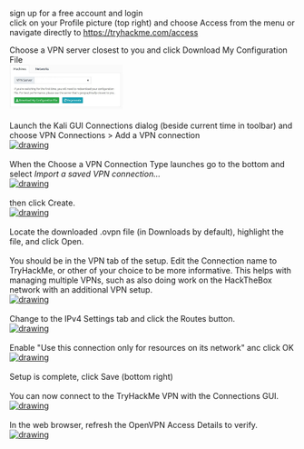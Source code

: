 sign up for a free account and login<br>
click on your Profile picture (top right) and choose Access from the menu or
navigate directly to https://tryhackme.com/access<br>

Choose a VPN server closest to you and click Download My Configuration File<br>
<a href=""><img src="https://github.com/SamGhata/SamGhata.github.io/blob/main/tryhackme/images/vpn/01-VPN-config.jpg" alt="VPN config" width="200"/></a><br>
<br>
Launch the Kali GUI Connections dialog (beside current time in toolbar) and choose VPN Connections > Add a VPN connection<br>
<a href=""><img src="drawing.jpg" alt="drawing" width="200"/></a><br>
<br>
When the Choose a VPN Connection Type launches go to the bottom and select *Import a saved VPN connection...* <br>
<a href=""><img src="drawing.jpg" alt="drawing" width="200"/></a><br>
<br>
then click Create.<br>
<a href=""><img src="drawing.jpg" alt="drawing" width="200"/></a><br>
<br>
Locate the downloaded .ovpn file (in Downloads by default), highlight the file, and click Open.<br>
<br>
You should be in the VPN tab of the setup. Edit the Connection name to TryHackMe, or other of your choice to be more informative. This helps with managing multiple VPNs, such as also doing work on the HackTheBox network with an additional VPN setup.<br>
<a href=""><img src="drawing.jpg" alt="drawing" width="200"/></a><br>
<br>
Change to the IPv4 Settings tab and click the Routes button.<br>
<a href=""><img src="drawing.jpg" alt="drawing" width="200"/></a><br>
<br>
Enable "Use this connection only for resources on its network" anc click OK<br>
<a href=""><img src="drawing.jpg" alt="drawing" width="200"/></a><br>
<br>
Setup is complete, click Save (bottom right)<br>
<br>
You can now connect to the TryHackMe VPN with the Connections GUI.<br>
<a href=""><img src="drawing.jpg" alt="drawing" width="200"/></a><br>
<br>
In the web browser, refresh the OpenVPN Access Details to verify.<br>
<a href=""><img src="drawing.jpg" alt="drawing" width="200"/></a><br>
<br>

